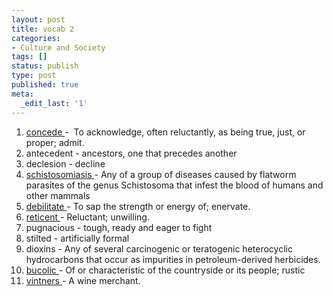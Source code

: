 ```yaml
---
layout: post
title: vocab 2
categories:
- Culture and Society
tags: []
status: publish
type: post
published: true
meta:
  _edit_last: '1'
---
```


1. [concede ](http://www.thefreedictionary.com/concede)-  To acknowledge, often reluctantly, as being true, just, or proper; admit. 
2. antecedent - ancestors, one that precedes another
3. declesion - decline
4. [schistosomiasis ](http://www.thefreedictionary.com/schistosomiasis)- Any of a group of diseases caused by flatworm parasites of the genus Schistosoma that infest the blood of humans and other mammals
5. [debilitate ](http://www.thefreedictionary.com/debilitating+)- To sap the strength or energy of; enervate.
6. [reticent ](http://www.thefreedictionary.com/reticent)- Reluctant; unwilling.
7. pugnacious - tough, ready and eager to fight
8. stilted - artificially formal
9. dioxins - Any of several carcinogenic or teratogenic heterocyclic hydrocarbons that occur as impurities in petroleum-derived herbicides.
10. [bucolic ](http://www.thefreedictionary.com/bucolic+)- Of or characteristic of the countryside or its people; rustic
11. [vintners ](http://www.thefreedictionary.com/vintners+)- A wine merchant.
